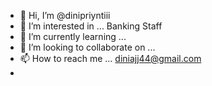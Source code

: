- 👋 Hi, I’m @dinipriyntiii
- 👀 I’m interested in ... Banking Staff
- 🌱 I’m currently learning ... 
- 💞️ I’m looking to collaborate on ...
- 📫 How to reach me ... diniajj44@gmail.com
- 
<!---
dinipriyntiii/dinipriyntiii is a ✨ special ✨ repository because its `README.md` (this file) appears on your GitHub profile.
You can click the Preview link to take a look at your changes.
--->
